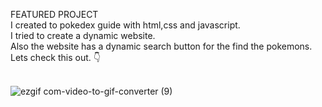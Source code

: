 FEATURED PROJECT
<br>
I created to pokedex guide with html,css and javascript.
<br>
I tried to create a dynamic website.
<br>
Also the website has a dynamic search button for the find the pokemons.
<br>
Lets check this out. &#128071;
<br>
<br>



![ezgif com-video-to-gif-converter (9)](https://github.com/user-attachments/assets/2f9cdd8c-0874-4a99-94fa-61294f226d48)
